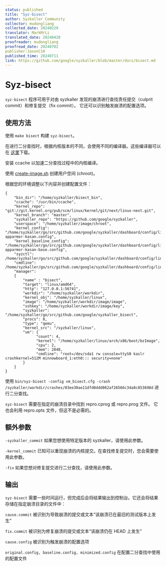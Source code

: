 ```yaml
---
status: published
title: "Syz-bisect"
author: Syzkaller Community
collector: mudongliang
collected_date: 20240229
translator: MarkMrLi
translated_date: 20240428
proofreader: mudongliang
proofread_date: 20240702
publisher:JasonC10
published_time: 20240711
link: https://github.com/google/syzkaller/blob/master/docs/bisect.md
---
```


# Syz-bisect

`syz-bisect` 程序可用于对由 syzkaller 发现的崩溃进行查找责任提交（culprit commit）和修复提交（fix commit）。
它还可以识别触发崩溃的配置选项。

## 使用方法

使用 `make bisect` 构建 `syz-bisect`。

在进行二分查找时，根据内核版本的不同，会使用不同的编译器。这些编译器可以在
[这里](https://storage.googleapis.com/syzkaller/bisect_bin.tar.gz)下载。

安装 ccache 以加速二分查找过程中的内核编译。

使用 [create-image.sh](https://github.com/google/syzkaller/blob/master/tools/create-image.sh) 创建用户空间 (chroot)。

根据您的环境调整以下内容并创建配置文件：

```
{
	"bin_dir": "/home/syzkaller/bisect_bin",
	"ccache": "/usr/bin/ccache",
	"kernel_repo": "git://git.kernel.org/pub/scm/linux/kernel/git/next/linux-next.git",
	"kernel_branch": "master",
	"syzkaller_repo": "https://github.com/google/syzkaller",
	"userspace": "/home/syzkaller/image/chroot",
	"kernel_config": "/home/syzkaller/go/src/github.com/google/syzkaller/dashboard/config/linux/upstream-apparmor-kasan.config",
	"kernel_baseline_config": "/home/syzkaller/go/src/github.com/google/syzkaller/dashboard/config/linux/upstream-apparmor-kasan-base.config",
	"syzctl": /home/syzkaller/go/src/github.com/google/syzkaller/dashboard/config/linux/upstream.sysctl,
	"cmdline": /home/syzkaller/go/src/github.com/google/syzkaller/dashboard/config/linux/upstream.cmdline,
	"manager":
	{
		"name" : "bisect",
		"target": "linux/amd64",
		"http": "127.0.0.1:56741",
		"workdir": "/home/syzkaller/workdir",
		"kernel_obj": "/home/syzkaller/linux",
		"image": "/home/syzkaller/workdir/image/image",
		"sshkey": "/home/syzkaller/workdir/image/key",
		"syzkaller": "/home/syzkaller/go/src/github.com/google/syzkaller_bisect",
		"procs": 8,
		"type": "qemu",
		"kernel_src": "/syzkaller/linux",
		"vm": {
		      "count": 4,
		      "kernel": "/home/syzkaller/linux/arch/x86/boot/bzImage",
		      "cpu": 2,
		      "mem": 2048,
		      "cmdline": "root=/dev/sda1 rw console=ttyS0 kaslr crashkernel=512M minnowboard_1:eth0::: security=none"
		}
	}
}
```

使用 `bin/syz-bisect -config vm_bisect.cfg -crash /syzkaller/workdir/crashes/03ee30ae11dfd0ddd062af26566c34a8c853698d` 进行二分查找。

`syz-bisect` 需要在指定的崩溃目录中找到 repro.cprog 或 repro.prog 文件。
它也会利用 repro.opts 文件，但这不是必需的。

## 额外参数

`-syzkaller_commit` 如果您想使用特定版本的 syzkaller，请使用此参数。

`-kernel_commit` 已知可以重现崩溃的内核提交。在查找修复提交时，您会需要使用此参数。

`-fix` 如果您想对修复提交进行二分查找，请使用此参数。

## 输出

`syz-bisect` 需要一些时间运行，但完成后会将结果输出到控制台。它还会将结果存储在指定崩溃目录的文件中：

`cause.commit` 被识别为导致崩溃的提交或文本“该崩溃已在最旧的测试版本上发生”

`fix.commit` 被识别为修复崩溃的提交或文本“该崩溃仍在 HEAD 上发生”

`cause.config` 被识别为触发崩溃的配置选项

`original.config, baseline.config, minimized.config` 在配置二分查找中使用的配置文件
